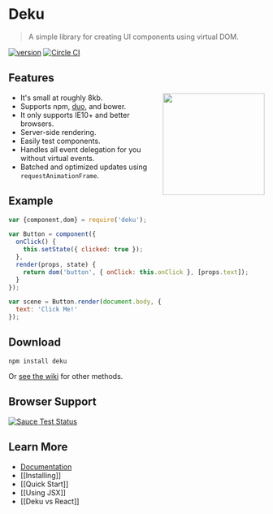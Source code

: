 # Deku

> A simple library for creating UI components using virtual DOM.

[![version](https://img.shields.io/npm/v/deku.svg?style=flat-square)](https://www.npmjs.com/package/deku) [![Circle CI](https://img.shields.io/circleci/project/BrightFlair/PHP.Gt.svg?style=flat-square)](https://circleci.com/gh/segmentio/deku)

## Features

<img  width="200" align="right" src="https://i.cloudup.com/fDqKHg1ude.png" />

* It's small at roughly 8kb. 
* Supports npm, [duo](https://github.com/duojs/duo), and bower.
* It only supports IE10+ and better browsers.
* Server-side rendering.
* Easily test components.
* Handles all event delegation for you without virtual events.
* Batched and optimized updates using `requestAnimationFrame`.

## Example

```js
var {component,dom} = require('deku');

var Button = component({
  onClick() {
    this.setState({ clicked: true });
  },
  render(props, state) {
    return dom('button', { onClick: this.onClick }, [props.text]);
  }
});

var scene = Button.render(document.body, {
  text: 'Click Me!'
});
```

## Download

```
npm install deku
```

Or [see the wiki](https://github.com/segmentio/deku/wiki/Installing) for other methods.

## Browser Support

[![Sauce Test Status](https://saucelabs.com/browser-matrix/deku.svg)](https://saucelabs.com/u/deku)

## Learn More

* [Documentation](https://github.com/segmentio/deku/wiki)
* [[Installing]]
* [[Quick Start]]
* [[Using JSX]]
* [[Deku vs React]]
